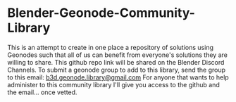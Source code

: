 # Blender-Geonode-Community-Library

This is an attempt to create in one place a repository of solutions using Geonodes such that all of us can benefit from everyone's solutions they are willing to share.
This github repo link will be shared on the Blender Discord Channels.
To submit a geonode group to add to this library, send the group to this email: b3d.geonode.library@gmail.com
For anyone that wants to help administer to this community library I'll give you access to the github and the email... once vetted.
